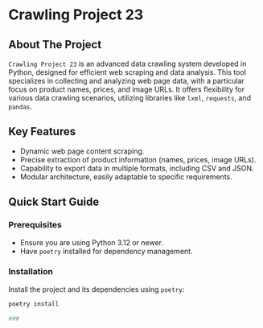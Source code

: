 # Crawling Project 23

## About The Project
`Crawling Project 23` is an advanced data crawling system developed in Python, designed for efficient web scraping and data analysis. This tool specializes in collecting and analyzing web page data, with a particular focus on product names, prices, and image URLs. It offers flexibility for various data crawling scenarios, utilizing libraries like `lxml`, `requests`, and `pandas`.

## Key Features
- Dynamic web page content scraping.
- Precise extraction of product information (names, prices, image URLs).
- Capability to export data in multiple formats, including CSV and JSON.
- Modular architecture, easily adaptable to specific requirements.

## Quick Start Guide

### Prerequisites
- Ensure you are using Python 3.12 or newer.
- Have `poetry` installed for dependency management.

### Installation
Install the project and its dependencies using `poetry`:

```bash
poetry install

###


 










